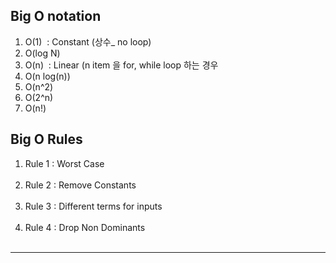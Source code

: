 <h2>Big O notation</h2>

<ol>
    <li>
        O(1)&nbsp; : Constant (상수_ no loop)
    </li>
    <li>
        O(log N)
    </li>
    <li>
        O(n)&nbsp : Linear (n item 을 for, while loop 하는 경우
    </li>
    <li>
        O(n log(n))
    </li>
    <li>
        O(n^2)
    </li>
    <li>
        O(2^n)
    </li>
    <li>
        O(n!)
    </li>
</ol>


<h2>Big O Rules</h2>

<ol>
    <li>
        Rule 1 : Worst Case
    </li><br/>
    <li>
        Rule 2 : Remove Constants
    </li><br/>
    <li>
        Rule 3 : Different terms for inputs
    </li><br/>
    <li>
        Rule 4 : Drop Non Dominants
    </li><br/>
</ol><hr/>
